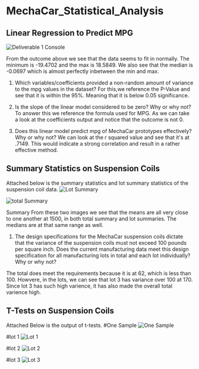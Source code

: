 # MechaCar_Statistical_Analysis

## Linear Regression to Predict MPG
![Deliverable 1 Console](https://user-images.githubusercontent.com/92186586/194159111-7e6bbd44-a025-4581-9724-1dd353f05fcc.png)

From the outcome above we see that the data seems to fit in normally. The minimum is -19.4702 and the max is 18.5849. We also see that the median is -0.0697 which is almost perfectly inbetween the min and max.

1. Which variables/coefficients provided a non-random amount of variance to the mpg values in the dataset?
   For this,we reference the P-Value and see that it is within the 95%. Meaning that it is below 0.05 significance.
   
2. Is the slope of the linear model considered to be zero? Why or why not?
  To answer this we reference the formula used for MPG. As we can take a look at the coefficients output 
  and notice that the outcome is not 0. 
  
3. Does this linear model predict mpg of MechaCar prototypes effectively? Why or why not?
  We can look at the r squared value and see that it's at .7149. This would indicate a strong correlation and          result in a rather effective method.
  
  ## Summary Statistics on Suspension Coils

Attached below is the summary statistics and lot summary statistics of the suspension coil data. 
![Lot Summary](https://user-images.githubusercontent.com/92186586/194161056-23db77a8-4dd3-4f37-9468-454e88d2bb99.png)

![total Summary](https://user-images.githubusercontent.com/92186586/194161117-24df11cd-7736-4276-a82e-ce79ac9505fe.png)

Summary 
From these two images we see that the means are all very close to one another at 1500, in both total summary and lot summaries. The medians are at that same range as well. 

1. The design specifications for the MechaCar suspension coils dictate that the variance of the suspension coils must not exceed 100 pounds per square inch. Does the current manufacturing data meet this design specification for all manufacturing lots in total and each lot individually? Why or why not?

The total does meet the requirements because it is at 62, which is less than 100. Howvere, in the lots, we can see that lot 3 has variance over 100 at 170. Since lot 3 has such high varience, it has also made the overall total varience high. 

## T-Tests on Suspension Coils

Attached Below is the output of t-tests.
#One Sample
![One Sample](https://user-images.githubusercontent.com/92186586/194162657-5b1740cd-3e7a-4819-bbee-1c40d93c5c37.png)

#lot 1
![Lot 1](https://user-images.githubusercontent.com/92186586/194162693-61d4abd6-371f-4d5e-ba98-a54c759e0b63.png)

#lot 2
![Lot 2](https://user-images.githubusercontent.com/92186586/194162719-252c710d-d9e1-40e3-8336-83b19ee2341f.png)

#lot 3
![Lot 3](https://user-images.githubusercontent.com/92186586/194162743-30dc0dba-6635-4962-bad7-a51de3300325.png)




